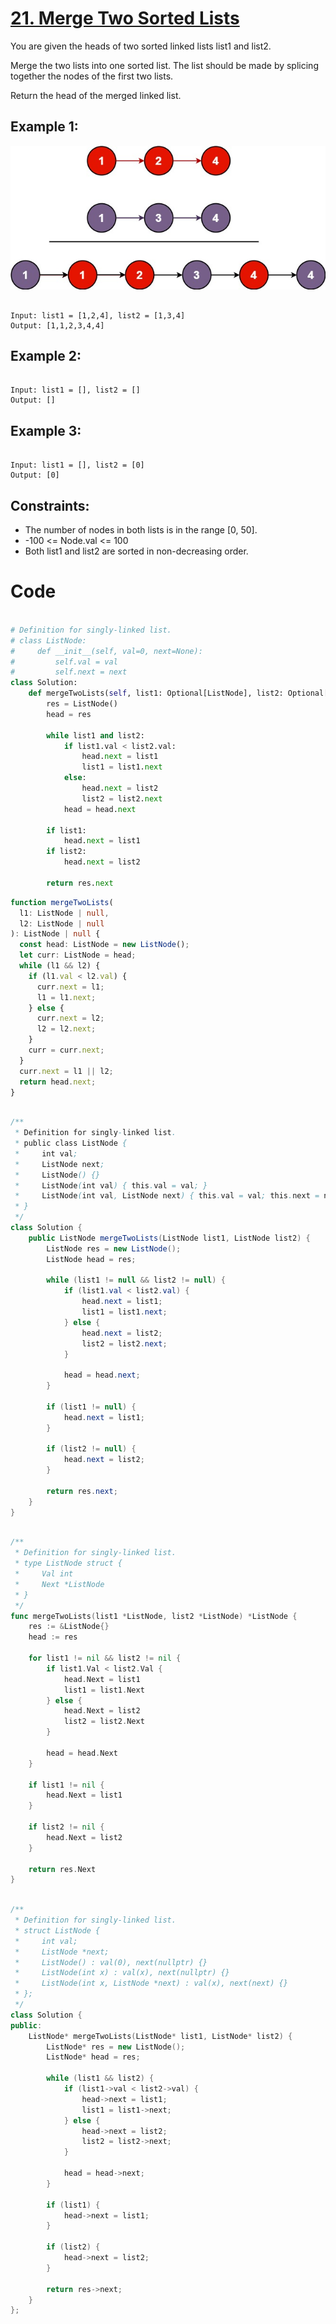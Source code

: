 # [21. Merge Two Sorted Lists](https://leetcode.com/problems/merge-two-sorted-lists/description/)

You are given the heads of two sorted linked lists list1 and list2.

Merge the two lists into one sorted list. The list should be made by splicing together the nodes of the first two lists.

Return the head of the merged linked list.

## Example 1:

![alt text](image.png)

```

Input: list1 = [1,2,4], list2 = [1,3,4]
Output: [1,1,2,3,4,4]

```

## Example 2:

```

Input: list1 = [], list2 = []
Output: []

```

## Example 3:

```

Input: list1 = [], list2 = [0]
Output: [0]

```

## Constraints:

- The number of nodes in both lists is in the range [0, 50].
- -100 <= Node.val <= 100
- Both list1 and list2 are sorted in non-decreasing order.

# Code

```python

# Definition for singly-linked list.
# class ListNode:
#     def __init__(self, val=0, next=None):
#         self.val = val
#         self.next = next
class Solution:
    def mergeTwoLists(self, list1: Optional[ListNode], list2: Optional[ListNode]) -> Optional[ListNode]:
        res = ListNode()
        head = res

        while list1 and list2:
            if list1.val < list2.val:
                head.next = list1
                list1 = list1.next
            else:
                head.next = list2
                list2 = list2.next
            head = head.next

        if list1:
            head.next = list1
        if list2:
            head.next = list2

        return res.next

```

```ts
function mergeTwoLists(
  l1: ListNode | null,
  l2: ListNode | null
): ListNode | null {
  const head: ListNode = new ListNode();
  let curr: ListNode = head;
  while (l1 && l2) {
    if (l1.val < l2.val) {
      curr.next = l1;
      l1 = l1.next;
    } else {
      curr.next = l2;
      l2 = l2.next;
    }
    curr = curr.next;
  }
  curr.next = l1 || l2;
  return head.next;
}
```

```java

/**
 * Definition for singly-linked list.
 * public class ListNode {
 *     int val;
 *     ListNode next;
 *     ListNode() {}
 *     ListNode(int val) { this.val = val; }
 *     ListNode(int val, ListNode next) { this.val = val; this.next = next; }
 * }
 */
class Solution {
    public ListNode mergeTwoLists(ListNode list1, ListNode list2) {
        ListNode res = new ListNode();
        ListNode head = res;

        while (list1 != null && list2 != null) {
            if (list1.val < list2.val) {
                head.next = list1;
                list1 = list1.next;
            } else {
                head.next = list2;
                list2 = list2.next;
            }

            head = head.next;
        }

        if (list1 != null) {
            head.next = list1;
        }

        if (list2 != null) {
            head.next = list2;
        }

        return res.next;
    }
}

```

```go

/**
 * Definition for singly-linked list.
 * type ListNode struct {
 *     Val int
 *     Next *ListNode
 * }
 */
func mergeTwoLists(list1 *ListNode, list2 *ListNode) *ListNode {
    res := &ListNode{}
    head := res

    for list1 != nil && list2 != nil {
        if list1.Val < list2.Val {
            head.Next = list1
            list1 = list1.Next
        } else {
            head.Next = list2
            list2 = list2.Next
        }

        head = head.Next
    }

    if list1 != nil {
        head.Next = list1
    }

    if list2 != nil {
        head.Next = list2
    }

    return res.Next
}

```

```cpp

/**
 * Definition for singly-linked list.
 * struct ListNode {
 *     int val;
 *     ListNode *next;
 *     ListNode() : val(0), next(nullptr) {}
 *     ListNode(int x) : val(x), next(nullptr) {}
 *     ListNode(int x, ListNode *next) : val(x), next(next) {}
 * };
 */
class Solution {
public:
    ListNode* mergeTwoLists(ListNode* list1, ListNode* list2) {
        ListNode* res = new ListNode();
        ListNode* head = res;

        while (list1 && list2) {
            if (list1->val < list2->val) {
                head->next = list1;
                list1 = list1->next;
            } else {
                head->next = list2;
                list2 = list2->next;
            }

            head = head->next;
        }

        if (list1) {
            head->next = list1;
        }

        if (list2) {
            head->next = list2;
        }

        return res->next;
    }
};

```
